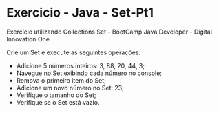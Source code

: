 # Exercicio - Java - Set-Pt1
Exercício utilizando Collections Set - BootCamp Java Developer - Digital Innovation One

Crie um Set e execute as seguintes operações:

- Adicione 5 números inteiros: 3, 88, 20, 44, 3;
- Navegue no Set exibindo cada número no console;
- Remova o primeiro item do Set;
- Adicione um novo número no Set: 23;
- Verifique o tamanho do Set;
- Verifique se o Set está vazio.